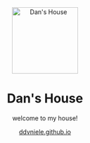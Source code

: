 <div align="center">
<img width="150" alt="Dan's House" src="https://github.com/user-attachments/assets/a5a2abb1-d5d6-465b-b757-8e0bbc2f5ef1">
<h1>Dan's House</h1>
welcome to my house!

<a href="https://ddvniele.github.io">ddvniele.github.io</a>
</div>
